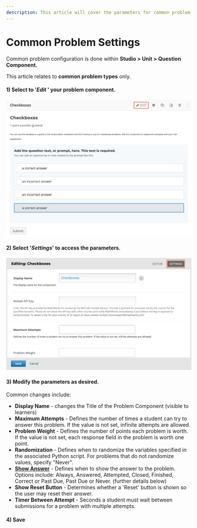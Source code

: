 ```yaml
---
description: This article will cover the parameters for common problem types.
---
```


# Common Problem Settings

Common problem configuration is done within **Studio > Unit > Question Component.**&#x20;

This article relates to **common problem types** only.&#x20;

#### 1) Select to '_**Edit**_ ' your problem component.&#x20;

![](<../../.gitbook/assets/Screen Shot 2020-07-06 at 11.47.14.png>)

#### 2) Select '_Settings_' to access the parameters.&#x20;

![](<../../.gitbook/assets/Screen Shot 2020-07-06 at 13.55.23.png>)

#### 3) Modify the parameters as desired.&#x20;

Common changes include:&#x20;

* **Display Name** - changes the Title of the Problem Component (visible to learners)
* **Maximum Attempts** - Defines the number of times a student can try to answer this problem. If the value is not set, infinite attempts are allowed.
* **Problem Weight** - Defines the number of points each problem is worth. If the value is not set, each response field in the problem is worth one point.
* **Randomization** - Defines when to randomize the variables specified in the associated Python script. For problems that do not randomize values, specify "Never".
* [**Show Answer**](show-answer-to-common-problems.md#show-answer-available-values) - Defines when to show the answer to the problem. Options include: Always, Answered, Attempted, Closed, Finished, Correct or Past Due, Past Due or Never. (further details below)
* **Show Reset Button** - Determines whether a 'Reset' button is shown so the user may reset their answer.
* **Timer Between Attempt** - Seconds a student must wait between submissions for a problem with multiple attempts.

#### 4) Save

